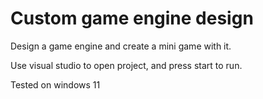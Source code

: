 ﻿# Custom game engine design

Design a game engine and create a mini game with it.

Use visual studio to open project, and press start to run.

Tested on windows 11